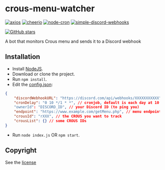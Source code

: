 # crous-menu-watcher

[![axios](https://img.shields.io/github/package-json/dependency-version/LockBlock-dev/crous-menu-watcher/axios)](https://www.npmjs.com/package/axios) [![cheerio](https://img.shields.io/github/package-json/dependency-version/LockBlock-dev/crous-menu-watcher/cheerio)](https://www.npmjs.com/package/cheerio) [![node-cron](https://img.shields.io/github/package-json/dependency-version/LockBlock-dev/crous-menu-watcher/node-cron)](https://www.npmjs.com/package/node-cron) [![simple-discord-webhooks](https://img.shields.io/github/package-json/dependency-version/LockBlock-dev/crous-menu-watcher/simple-discord-webhooks)](https://www.npmjs.com/package/simple-discord-webhooks)

[![GitHub stars](https://img.shields.io/github/stars/LockBlock-dev/crous-menu-watcher.svg)](https://github.com/LockBlock-dev/crous-menu-watcher/stargazers)

A bot that monitors Crous menu and sends it to a Discord webhook

## Installation

-   Install [NodeJS](https://nodejs.org).
-   Download or clone the project.
-   Run `npm install`.
-   Edit the [config.json](./index.json):

```json
{
    "discordWebhookURL": "https://discord.com/api/webhooks/XXXXXXXXXXX", // the Discord webhook URL
    "cronDelay": "0 10 */1 * *", // cronjob, default is each day at 10:00
    "ownerId": "DISCORD_ID", // your Discord ID (to ping you)
    "endpoint": "https://www.example.com/getMenu.php", // menu endpoint
    "crousId": "rXXX", // the CROUS you want to track
    "crousList": {} // some CROUS IDs
}
```

-   Run `node index.js` OR `npm start`.

## Copyright

See the [license](/LICENSE)
